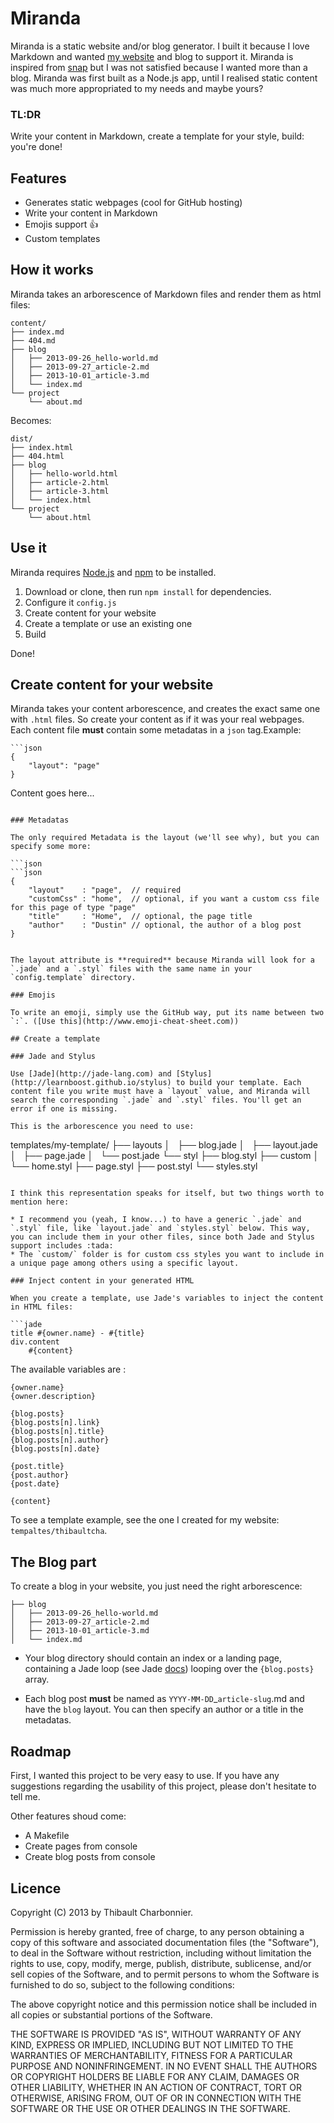 # Miranda

Miranda is a static website and/or blog generator. I built it because I love Markdown and wanted [my website](http://thibaultcha.me) and blog to support it. Miranda is inspired from [snap](https://github.com/mlbli/snap) but I was not satisfied because I wanted more than a blog. Miranda was first built as a Node.js app, until I realised static content was much more appropriated to my needs and maybe yours?

### TL:DR 
Write your content in Markdown, create a template for your style, build: you're done!

## Features

- Generates static webpages (cool for GitHub hosting)
- Write your content in Markdown
- Emojis support :+1:
- Custom templates

## How it works

Miranda takes an arborescence of Markdown files and render them as html files:

```
content/
├── index.md
├── 404.md
├── blog
│   ├── 2013-09-26_hello-world.md
│   ├── 2013-09-27_article-2.md
│   ├── 2013-10-01_article-3.md
│   └── index.md
└── project
    └── about.md
```

Becomes:
```
dist/
├── index.html
├── 404.html
├── blog
│   ├── hello-world.html
│   ├── article-2.html
│   ├── article-3.html
│   └── index.html
└── project
    └── about.html
```

## Use it

Miranda requires [Node.js](http://nodejs.org) and [npm](https://npmjs.org) to be installed.

1. Download or clone, then run `npm install` for dependencies.
2. Configure it `config.js`
3. Create content for your website
4. Create a template or use an existing one
5. Build

Done!

## Create content for your website 

Miranda takes your content arborescence, and creates the exact same one with `.html` files. So create your content as if it was your real webpages. Each content file **must** contain some metadatas in a ```json``` tag.Example:
```
```json
{
	"layout": "page"
}
```

Content goes here...
```

### Metadatas

The only required Metadata is the layout (we'll see why), but you can specify some more:

```json
```json
{
	"layout"    : "page",  // required
	"customCss" : "home",  // optional, if you want a custom css file for this page of type "page"
	"title"     : "Home",  // optional, the page title
	"author"    : "Dustin" // optional, the author of a blog post
}
```
```

The layout attribute is **required** because Miranda will look for a `.jade` and a `.styl` files with the same name in your `config.template` directory.

### Emojis

To write an emoji, simply use the GitHub way, put its name between two `:`. ([Use this](http://www.emoji-cheat-sheet.com))

## Create a template

### Jade and Stylus

Use [Jade](http://jade-lang.com) and [Stylus](http://learnboost.github.io/stylus) to build your template. Each content file you write must have a `layout` value, and Miranda will search the corresponding `.jade` and `.styl` files. You'll get an error if one is missing.

This is the arborescence you need to use:

```
templates/my-template/
├── layouts
│   ├── blog.jade
│   ├── layout.jade
│   ├── page.jade
│   └── post.jade
└── styl
    ├── blog.styl
    ├── custom
    │   └── home.styl
    ├── page.styl
    ├── post.styl
    └── styles.styl
```

I think this representation speaks for itself, but two things worth to mention here:

* I recommend you (yeah, I know...) to have a generic `.jade` and `.styl` file, like `layout.jade` and `styles.styl` below. This way, you can include them in your other files, since both Jade and Stylus support includes :tada:
* The `custom/` folder is for custom css styles you want to include in a unique page among others using a specific layout.

### Inject content in your generated HTML

When you create a template, use Jade's variables to inject the content in HTML files:

```jade
title #{owner.name} - #{title}
div.content
	#{content}
```

The available variables are :

```jade
{owner.name}
{owner.description}

{blog.posts}
{blog.posts[n].link}
{blog.posts[n].title}
{blog.posts[n].author}
{blog.posts[n].date}

{post.title}
{post.author}
{post.date}

{content}
```

To see a template example, see the one I created for my website: `tempaltes/thibaultcha`.

## The Blog part

To create a blog in your website, you just need the right arborescence:

```
├── blog
│   ├── 2013-09-26_hello-world.md
│   ├── 2013-09-27_article-2.md
│   ├── 2013-10-01_article-3.md
│   └── index.md
```

- Your blog directory should contain an index or a landing page, containing a Jade loop (see Jade [docs](http://jade-lang.com/reference)) looping over the `{blog.posts}` array.

- Each blog post **must** be named as `YYYY-MM-DD`_`article-slug`.md and have the `blog` layout. You can then specify an author or a title in the metadatas.

## Roadmap

First, I wanted this project to be very easy to use. If you have any suggestions regarding the usability of this project, please don't hesitate to tell me.

Other features shoud come:
- A Makefile
- Create pages from console
- Create blog posts from console

## Licence

Copyright (C) 2013 by Thibault Charbonnier.

Permission is hereby granted, free of charge, to any person obtaining a copy of this software and associated documentation files (the "Software"), to deal in the Software without restriction, including without limitation the rights to use, copy, modify, merge, publish, distribute, sublicense, and/or sell copies of the Software, and to permit persons to whom the Software is furnished to do so, subject to the following conditions:

The above copyright notice and this permission notice shall be included in all copies or substantial portions of the Software.

THE SOFTWARE IS PROVIDED "AS IS", WITHOUT WARRANTY OF ANY KIND, EXPRESS OR IMPLIED, INCLUDING BUT NOT LIMITED TO THE WARRANTIES OF MERCHANTABILITY, FITNESS FOR A PARTICULAR PURPOSE AND NONINFRINGEMENT. IN NO EVENT SHALL THE AUTHORS OR COPYRIGHT HOLDERS BE LIABLE FOR ANY CLAIM, DAMAGES OR OTHER LIABILITY, WHETHER IN AN ACTION OF CONTRACT, TORT OR OTHERWISE, ARISING FROM, OUT OF OR IN CONNECTION WITH THE SOFTWARE OR THE USE OR OTHER DEALINGS IN THE SOFTWARE.
